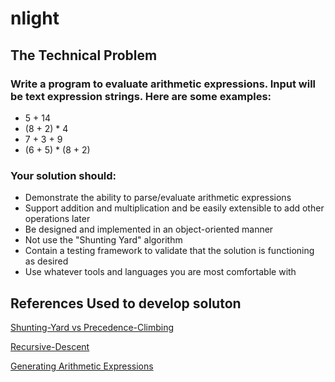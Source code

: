 # nlight


## The Technical Problem

### Write a program to evaluate arithmetic expressions.  Input will be text expression strings.  Here are some examples:
- 5 + 14
- (8 + 2) * 4
- 7 + 3 + 9
- (6 + 5) * (8 + 2)

### Your solution should:
- Demonstrate the ability to parse/evaluate arithmetic expressions
- Support addition and multiplication and be easily extensible to add other operations later
- Be designed and implemented in an object-oriented manner
- Not use the "Shunting Yard" algorithm
- Contain a testing framework to validate that the solution is functioning as desired
- Use whatever tools and languages you are most comfortable with

## References Used to develop soluton
[Shunting-Yard vs Precedence-Climbing](http://www.engr.mun.ca/~theo/Misc/exp_parsing.htm)

[Recursive-Descent](https://rockie-yang.gitbooks.io/python-cookbook/ch2/simple_parser.html)

[Generating Arithmetic Expressions](https://stackoverflow.com/questions/6881170/is-there-a-way-to-autogenerate-valid-arithmetic-expressions)